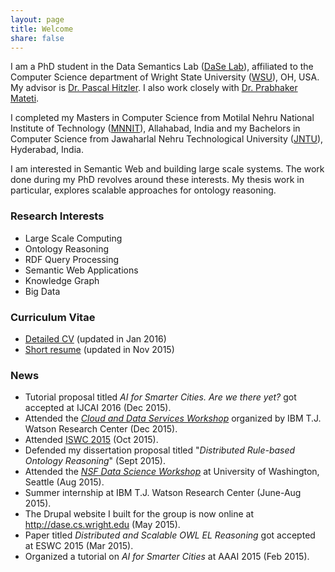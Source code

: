 ```yaml
---
layout: page
title: Welcome
share: false
---
```


I am a PhD student in the Data Semantics Lab (<a href="http://dase.cs.wright.edu/" target="_blank">DaSe Lab</a>), affiliated to the Computer Science department of Wright State University (<a href="http://www.wright.edu/" target="_blank">WSU</a>), OH, USA. My advisor is <a href="http://www.pascal-hitzler.de/" target="_blank">Dr. Pascal Hitzler</a>. I also work closely with <a href="http://cecs.wright.edu/~pmateti/PM/index.html" target="_blank">Dr. Prabhaker Mateti</a>. 

I completed my Masters in Computer Science from Motilal Nehru National Institute of Technology (<a href="http://www.mnnit.ac.in/" target="_blank">MNNIT</a>), Allahabad, India and my Bachelors in Computer Science from Jawaharlal Nehru Technological University (<a href="http://www.jntuh.ac.in/" target="_blank">JNTU</a>), Hyderabad, India.  

I am interested in Semantic Web and building large scale systems. The work done during my PhD revolves around these interests. My thesis work in particular, explores scalable approaches for ontology reasoning.   

### Research Interests
  
  * Large Scale Computing    
  * Ontology Reasoning 
  * RDF Query Processing  
  * Semantic Web Applications 
  * Knowledge Graph     
  * Big Data

### Curriculum Vitae

  * <a href="files/Raghava_CV.pdf" target="_blank">Detailed CV</a> (updated in Jan 2016)   
  * <a href="files/Raghava_Resume.pdf" target="_blank">Short resume</a> (updated in Nov 2015)   


### News

  * Tutorial proposal titled *AI for Smarter Cities. Are we there yet?* got accepted at IJCAI 2016 (Dec 2015).
  * Attended the <a href="http://researcher.watson.ibm.com/researcher/view_group.php?id=6198" target="_blank">*Cloud and Data Services Workshop*</a> organized by IBM T.J. Watson Research Center (Dec 2015).
  * Attended <a href="http://iswc2015.semanticweb.org/" target="_blank">ISWC 2015</a> (Oct 2015).
  * Defended my dissertation proposal titled "*Distributed Rule-based Ontology Reasoning*" (Sept 2015).
  * Attended the <a href="http://depts.washington.edu/dswkshp/" target="_blank">*NSF Data Science Workshop*</a> at University of Washington, Seattle (Aug 2015). 
  * Summer internship at IBM T.J. Watson Research Center (June-Aug 2015).
  * The Drupal website I built for the group is now online at <a href="http://dase.cs.wright.edu/" target="_blank">http://dase.cs.wright.edu</a> (May 2015).
  * Paper titled *Distributed and Scalable OWL EL Reasoning* got accepted at ESWC 2015 (Mar 2015).
  * Organized a tutorial on *AI for Smarter Cities* at AAAI 2015 (Feb 2015).
  

	